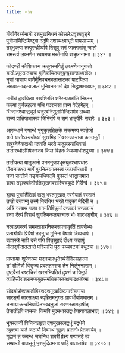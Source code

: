 ```yaml
---
title: ०३४

---
```

<div class="audioEmbed"  caption="सीतालक्ष्मी-वाचनम्" src="https://sanskritdocuments.org/sites/completenarayaneeyam/SoundFiles/034/034_01.mp3"></div>


गीर्वाणैरर्थ्यमानो दशमुखनिधनं कोसलेऽष्वृश्यषृङ्गे  
पुत्रीयामिष्टिमिष्ट्वा ददुषि दशरथक्ष्माभृते पायसाग्र्यम् ।  
तद्भुक्त्या तत्पुरन्ध्रीष्वपि तिसृषु समं जातगर्भासु जातो  
रामस्त्वं लक्ष्मणेन स्वयमथ भरतेनापि शत्रुघ्ननाम्ना ॥ ३४१ ॥

<div class="audioEmbed"  caption="सीतालक्ष्मी-वाचनम्" src="https://sanskritdocuments.org/sites/completenarayaneeyam/SoundFiles/034/034_02.mp3"></div>


कोदण्डी कौशिकस्य क्रतुवरमवितुं लक्ष्मणेनानुयातो  
यातोऽभूस्तातवाचा मुनिकथितमनुद्वन्द्वशान्ताध्वखेदः ।  
नॄणां त्राणाय बाणैर्मुनिवचनबलात्ताटकां पाटयित्वा  
लब्ध्वास्मादस्त्रजालं मुनिवनमगमो देव सिद्धाश्रमाख्यम् ॥ ३४२ ॥

<div class="audioEmbed"  caption="सीतालक्ष्मी-वाचनम्" src="https://sanskritdocuments.org/sites/completenarayaneeyam/SoundFiles/034/034_03.mp3"></div>


मारीचं द्रावयित्वा मखशिरसि शरैरन्यरक्षांसि निघ्नन्  
कल्यां कुर्वन्नहल्यां पथि पदरजसा प्राप्य वैदेहगेहम् ।  
भिन्दानश्चान्द्रचूडं धनुरवनिसुतामिन्दिरामेव लब्ध्वा  
राज्यं प्रातिष्ठथास्त्वं त्रिभिरपि च समं भ्रातृवीरैः सदारैः ॥ ३४३ ॥

<div class="audioEmbed"  caption="सीतालक्ष्मी-वाचनम्" src="https://sanskritdocuments.org/sites/completenarayaneeyam/SoundFiles/034/034_04.mp3"></div>


आरुन्धाने रुषान्धे भृगुकुलतिलके संक्रमय्य स्वतेजो  
याते यातोऽस्ययोध्यां सुखमिह निवसन्कान्तया कान्तमूर्ते ।  
शत्रुघ्नेनैकदाथो गतवति भरते मातुलस्याधिवासं  
तातारब्धोऽभिषेकस्तव किल विहतः केकयाधीशपुत्र्या ॥ ३४४॥

<div class="audioEmbed"  caption="सीतालक्ष्मी-वाचनम्" src="https://sanskritdocuments.org/sites/completenarayaneeyam/SoundFiles/034/034_05.mp3"></div>


तातोक्त्या यातुकामो वनमनुजवधूसंयुतश्चापधारः  
पौरानारूध्य मार्गे गुहनिलयगतस्त्वं जटाचीरधारी ।  
नावा सन्तीर्य गङ्गामधिपदवि पुनस्तं भरद्वाजमारा  
न्नत्वा तद्वाक्यहेतोरतिसुखमवसश्चित्रकूटे गिरीन्द्रे ॥ ३४५॥

<div class="audioEmbed"  caption="सीतालक्ष्मी-वाचनम्" src="https://sanskritdocuments.org/sites/completenarayaneeyam/SoundFiles/034/034_06.mp3"></div>


श्रुत्वा पुत्रार्तिखिन्नं खलु भरतमुखात् स्वर्गयातं स्वतातं  
तप्तो दत्त्वाम्बु तस्मै निदधिथ भरते पादुकां मेदिनीं च ।  
अत्रिं नत्वाथ गत्वा वनमतिविपुलां दण्डकां चण्डकायं  
हत्वा दैत्यं विराधं सुगतिमकलयश्चारु भोः शारभङ्गीम् ॥ ३४६ ॥

<div class="audioEmbed"  caption="सीतालक्ष्मी-वाचनम्" src="https://sanskritdocuments.org/sites/completenarayaneeyam/SoundFiles/034/034_07.mp3"></div>


नत्वाऽगस्त्यं समस्ताशरनिकरसपत्राकृतिं तापसेभ्यः  
प्रत्यश्रौषीः प्रियैषी तदनु च मुनिना वैष्णवे दिव्यचापे ।  
ब्रह्मास्त्रे चापि दत्ते पथि पितृसुहृदं दीक्ष्य जटायुं  
मोदाद्गोदातटान्ते परिरमसि पुरा पञ्चवट्यां वधूट्या ॥ ३४७॥

<div class="audioEmbed"  caption="सीतालक्ष्मी-वाचनम्" src="https://sanskritdocuments.org/sites/completenarayaneeyam/SoundFiles/034/034_08.mp3"></div>


प्राप्तायाः शूर्पणख्या मदनचलधृतेरर्थनैर्निस्सहात्मा  
तां सौमित्रौ विसृज्य प्रबलतमरुषा तेन निर्लुननासाम् ।  
दृष्ट्वैनां रुष्टचित्तं खरमभिपतितं दुषणं च त्रिमूर्धं  
व्याहिंसीराशरानप्ययुतसमधिकांस्तत्क्षणादक्षतोष्मा ॥ ३४८॥

<div class="audioEmbed"  caption="सीतालक्ष्मी-वाचनम्" src="https://sanskritdocuments.org/sites/completenarayaneeyam/SoundFiles/034/034_09.mp3"></div>


सोदर्याप्रोक्तवार्ताविवशदशमुखादिष्टमारीचमाया  
सारङ्गं सारसाक्ष्या स्पृहितमनुगतः प्रावधीर्बाणघातम् ।  
तन्मायाक्रन्दनिर्यापितभवदनुजां रावणस्तामहार्षीत्  
तेनार्तोऽपि त्वमन्तः किमपि मुदमधास्तद्वधोपायायलाभात् ॥ ३४९ ॥

<div class="audioEmbed"  caption="सीतालक्ष्मी-वाचनम्" src="https://sanskritdocuments.org/sites/completenarayaneeyam/SoundFiles/034/034_10.mp3"></div>


भूयस्तन्वीं विचिन्वन्नहृत दशमुखस्त्वद्वधूं मद्वधेने  
त्युक्त्वा याते जटायौ दिवमथ सुहृदः प्रातनोः प्रेतकार्यम् ।  
गृह्णानं तं कबन्धं जघनिथ शबरीं प्रेक्ष्य पम्पातटे त्वं  
सम्प्राप्तो वातसूनुं भृशमुदितमनाः पाहि वातालयेश ॥ ३४१०॥
